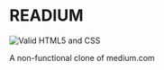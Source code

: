 # READIUM

![Valid HTML5 and CSS](https://github.com/0sc/action/actions/workflows/validate-html-css.yml/badge.svg)

A non-functional clone of medium.com
